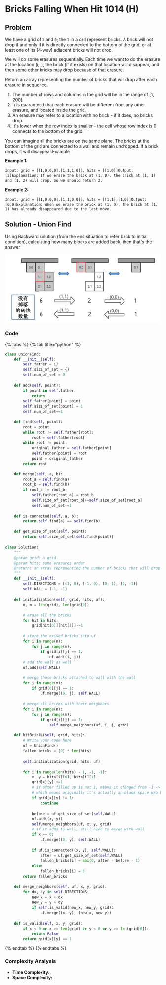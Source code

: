 # Bricks Falling When Hit 1014 (H)

## Problem

We have a grid of `1` and `0`; the `1` in a cell represent bricks. A brick will not drop if and only if it is directly connected to the bottom of the grid, or at least one of its (4-way) adjacent bricks will not drop.

We will do some erasures sequentially. Each time we want to do the erasure at the location (i, j), the brick (if it exists) on that location will disappear, and then some other bricks may drop because of that erasure.

Return an array representing the number of bricks that will drop after each erasure in sequence.

1. The number of rows and columns in the grid will be in the range of \[1, 200].
2. It is guaranteed that each erasure will be different from any other erasure, and located inside the grid.
3. An erasure may refer to a location with no brick - if it does, no bricks drop.
4. It's lower when the row index is smaller - the cell whose row index is 0 connects to the bottom of the grid.

You can imagine all the bricks are on the same plane. The bricks at the bottom of the grid are connected to a wall and remain undropped. If a brick drops, it will disappear.Example

**Example 1:**

```
Input: grid = [[1,0,0,0],[1,1,1,0]], hits = [[1,0]]Output: [2]Explanation: If we erase the brick at (1, 0), the brick at (1, 1) and (1, 2) will drop. So we should return 2.
```

**Example 2:**

```
Input: grid = [[1,0,0,0],[1,1,0,0]], hits = [[1,1],[1,0]]Output: [0,0]Explanation: When we erase the brick at (1, 0), the brick at (1, 1) has already disappeared due to the last move.
```

## Solution - Union Find

Using Backward solution (from the end situation to refer back to initial condition), calculating how many blocks are added back, then that's the answer

![](<../../.gitbook/assets/Screen Shot 2021-06-12 at 1.31.24 PM.png>)

### Code

{% tabs %}
{% tab title="python" %}
```python
class UnionFind:
    def __init__(self):
        self.father = {}
        self.size_of_set = {}
        self.num_of_set = 0
    
    def add(self, point):
        if point in self.father:
            return 
        self.father[point] = point
        self.size_of_set[point] = 1
        self.num_of_set+=1
    
    def find(self, point):
        root = point
        while root != self.father[root]:
            root = self.father[root]
        while root != point:
            original_father = self.father[point]
            self.father[point] = root
            point = original_father
        return root
    
    def merge(self, a, b):
        root_a = self.find(a)
        root_b = self.find(b)
        if root_a != root_b:
            self.father[root_a] = root_b
            self.size_of_set[root_b]+=self.size_of_set[root_a]
            self.num_of_set-=1
    
    def is_connected(self, a, b):
        return self.find(a) == self.find(b)
    
    def get_size_of_set(self, point):
        return self.size_of_set[self.find(point)]

class Solution:
    """
    @param grid: a grid
    @param hits: some erasures order
    @return: an array representing the number of bricks that will drop after each erasure in sequence
    """
    def __init__(self):
        self.DIRECTIONS = [(1, 0), (-1, 0), (0, 1), (0, -1)]
        self.WALL = (-1, -1)
    
    def initialization(self, grid, hits, uf):
        n, m = len(grid), len(grid[0])

        # erase all the bricks
        for hit in hits:
            grid[hit[0]][hit[1]]-=1
        
        # store the exised bricks into uf
        for i in range(n):
            for j in range(m):
                if grid[i][j] == 1:
                    uf.add((i, j))
        # add the wall as well
        uf.add(self.WALL)

        # merge those bricks attached to wall with the wall
        for j in range(m):
            if grid[0][j] == 1:
                uf.merge((0, j), self.WALL)
        
        # merge all bricks with their neighbors
        for i in range(n):
            for j in range(m):
                if grid[i][j] == 1:
                    self.merge_neighbors(uf, i, j, grid)

    def hitBricks(self, grid, hits):
        # Write your code here
        uf = UnionFind()
        fallen_bricks = [0] * len(hits)

        self.initialization(grid, hits, uf)

        for i in range(len(hits) - 1, -1, -1):
            x, y = hits[i][0], hits[i][1]
            grid[x][y] +=1
            # if after filled up is not 1, means it changed from -1 -> 0
            # which means originally it's actually an blank space w/o brick, so skip it
            if grid[x][y] != 1:
                continue
            
            before = uf.get_size_of_set(self.WALL)
            uf.add((x, y))
            self.merge_neighbors(uf, x, y, grid)
            # if it adds to wall, still need to merge with wall
            if x == 0:
                uf.merge((0, y), self.WALL)
            
            if uf.is_connected((x, y), self.WALL):
                after = uf.get_size_of_set(self.WALL)
                fallen_bricks[i] = max(0, after - before - 1)
            else:
                fallen_bricks[i] = 0
        return fallen_bricks
    
    def merge_neighbors(self, uf, x, y, grid):
        for dx, dy in self.DIRECTIONS:
            new_x = x + dx
            new_y = y + dy
            if self.is_valid(new_x, new_y, grid):
                uf.merge((x, y), (new_x, new_y))
    
    def is_valid(self, x, y, grid):
        if x < 0 or x >= len(grid) or y < 0 or y >= len(grid[0]):
            return False
        return grid[x][y] == 1
```
{% endtab %}
{% endtabs %}

### Complexity Analysis

* **Time Complexity:**
* **Space Complexity:**
